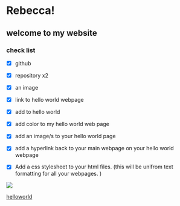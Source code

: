 # Rebecca!
## welcome to my website
### check list
- [x] github

- [x] repository x2 

- [x] an image
    
- [x] link to hello world webpage 

- [x] add to hello world

- [x] add color to my hello world web page

- [x] add an image/s to your hello world page

- [x] add a hyperlink back to your main webpage on your hello world webpage

- [x] Add a css stylesheet to your html files. (this will be unifrom text formatting for all your webpages. )



      

![](https://i.pinimg.com/236x/22/9e/87/229e87d97541264a7c381ab9c34bee6a.jpg)

[helloworld](https://4ur0.github.io/hello-world/)
